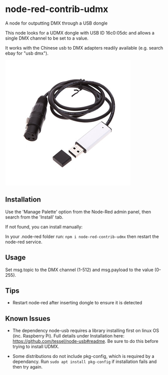# node-red-contrib-udmx
A node for outputting DMX through a USB dongle

This node looks for a UDMX dongle with USB ID 16c0:05dc and allows a single DMX channel to be set to a value.

It works with the Chinese usb to DMX adapters readily available (e.g. search ebay for "usb dmx").

![alt text](/assets/usb-dmx-adapter.jpg "Example of USB DMX Adapter")

## Installation
Use the 'Manage Palette' option from the Node-Red admin panel, then search from the 'Install' tab.

If not found, you can install manually:

In your .node-red folder run:
`npm i node-red-contrib-udmx`
then restart the node-red service. 

## Usage

Set msg.topic to the DMX channel (1-512) and msg.payload to the value (0-255).

## Tips
* Restart node-red after inserting dongle to ensure it is detected

## Known Issues
* The dependency node-usb requires a library installing first on linux OS (inc. Raspberry Pi). Full details under Installation here: https://github.com/tessel/node-usb#readme. Be sure to do this before trying to install UDMX. 

* Some distributions do not include pkg-config, which is required by a dependancy. Run `sudo apt install pkg-config` if installation fails and then try again. 


